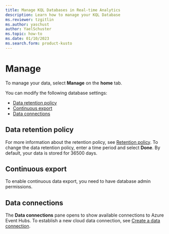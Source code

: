 ```yaml
---
title: Manage KQL Databases in Real-time Analytics
description: Learn how to manage your KQL Database
ms.reviewer: tzgitlin
ms.author: yaschust
author: YaelSchuster
ms.topic: how-to
ms.date: 01/10/2023
ms.search.form: product-kusto
---
```


# Manage

To manage your data, select **Manage** on the **home** tab.

You can modify the following database settings:

* [Data retention policy](#data-retention-policy)
* [Continuous export](#continuous-export)
* [Data connections](#data-connections)

## Data retention policy

For more information about the retention policy, see [Retention policy](#data-retention-policy).  To change the data retention policy, enter a time period and select **Done**. By default, your data is stored for 36500 days.

## Continuous export

To enable continuous data export, you need to have database admin permissions.

## Data connections

The **Data connections** pane opens to show available connections to Azure Event Hubs. To establish a new cloud data connection, see [Create a data connection](get-data-event-hub.md#create-a-data-connection).
